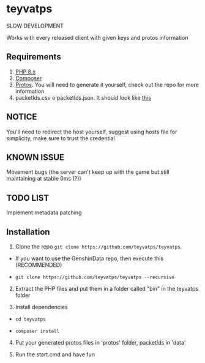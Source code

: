 # teyvatps

SLOW DEVELOPMENT

Works with every released client with given keys and protos information

## Requirements
1. [PHP 8.x](https://windows.php.net/download)
2. [Composer](https://getcomposer.org/)
3. [Protos](https://github.com/teyvatps/protos). You will need to generate it yourself, check out the repo for more information
4. packetIds.csv o packetIds.json. It should look like [this](https://github.com/Xiaobin0860/GenshinDebug/blob/master/util/packetIds.json)

## NOTICE
You'll need to redirect the host yourself, suggest using hosts file for simplicity, make sure to trust the credential

## KNOWN ISSUE
Movement bugs (the server can't keep up with the game but still maintaining at stable 0ms (?))

## TODO LIST

Implement metadata patching

## Installation
1. Clone the repo ``git clone https://github.com/teyvatps/teyvatps``. 

- If you want to use the GenshinData repo, then execute this (RECOMMENDED)

- ``git clone https://github.com/teyvatps/teyvatps --recursive`` 

2. Extract the PHP files and put them in a folder called "bin" in the teyvatps folder

3. Install dependencies

* ``cd teyvatps``

* ``composer install``

4. Put your generated protos files in 'protos' folder, packetIds in 'data'

4. Run the start.cmd and have fun

